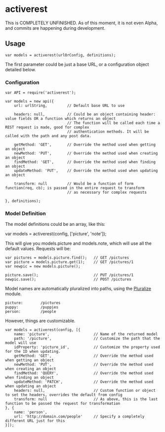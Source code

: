 # activerest

This is COMPLETELY UNFINISHED. As of this moment, it is not even Alpha, and commits are happening during development.

## Usage

```
var models = activerest(urlOrConfig, definitions);
```

The first parameter could be just a base URL, or a configuration object detailed below.

### Configuration

```
var API = require('activerest');

var models = new api({
	url: urlString, 		// Default base URL to use

	headers: null,			// Could be an object containing header: value fields OR a function which returns an object
							// The function will be called each time a REST request is made, good for complex
							// authentication methods. It will be called with the path and any post data.

	getMethod: 'GET',		// Override the method used when getting an object
	newMethod: 'PUT',		// Override the method used when creating an object
	findMethod: 'GET',		// Override the method used when finding an object
	updateMethod: 'PUT',	// Override the method used when updating an object

	transform: null			// Would be a function of form function(req, cb); is passed in the entire request to transform
							// as necessary for complex requests

}, definitions);
```

### Model Definition

The model definitions could be an array, like this:

var models = activerest(config, ['picture', 'note']);

This will give you models.picture and models.note, which will use all the default values. Requests will be:

```
var pictures = models.picture.find(); 	// GET /pictures
var picture = models.picture.get(1); 	// GET /pictures/1
var newpic = new models.picture();

picture.save();							// PUT /pictures/1
newpic.save();							// POST /pictures
```

Model names are automatically pluralized into paths, using the [Pluralize](https://www.npmjs.com/package/pluralize) module.

```
picture:		/pictures
puppy:			/puppies
person:			/people
```

However, things are customizable.

```
var models = activerest(config, [{
	name: 'picture',					// Name of the returned model
	path: '/picture',					// Customize the path that the model will use
	idProperty: 'picture_id',			// Customize the property used for the ID when updating.
	getMethod: 'GET',					// Override the method used when getting an object
	newMethod: 'PUT',					// Override the method used when creating an object
	findMethod: 'QUERY',				// Override the method used when finding an object
	updateMethod: 'PATCH',				// Override the method used when updating an object
	headers: null,						// Custom function or object to set the headers, overrides the default from config
	transform: null						// As above, this is the last function to be passed the request for transformation
}, {
	name: 'person',	
	url: 'http://domain.com/people'		// Specify a completely different URL just for this
}]);
```